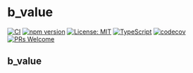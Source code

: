 # b_value

[![CI](https://github.com/alphabio/b_value/workflows/CI/badge.svg)](https://github.com/alphabio/b_value/actions)
[![npm version](https://badge.fury.io/js/b_value.svg)](https://badge.fury.io/js/b_value)
[![License: MIT](https://img.shields.io/badge/License-MIT-yellow.svg)](https://opensource.org/licenses/MIT)
[![TypeScript](https://img.shields.io/badge/TypeScript-Ready-blue.svg)](https://www.typescriptlang.org/)
[![codecov](https://codecov.io/gh/alphabio/b_value/branch/main/graph/badge.svg)](https://codecov.io/gh/alphabio/b_value)
[![PRs Welcome](https://img.shields.io/badge/PRs-welcome-brightgreen.svg)](https://github.com/alphabio/b_value/blob/main/CONTRIBUTING.md)

## b_value

